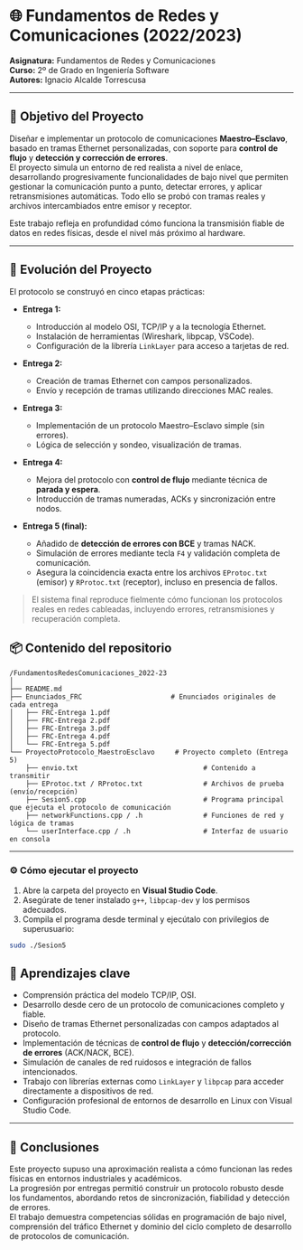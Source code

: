 # 🌐 Fundamentos de Redes y Comunicaciones (2022/2023)

**Asignatura:** Fundamentos de Redes y Comunicaciones  
**Curso:** 2º de Grado en Ingeniería Software  
**Autores:** Ignacio Alcalde Torrescusa  

---

## 🎯 Objetivo del Proyecto

Diseñar e implementar un protocolo de comunicaciones **Maestro–Esclavo**, basado en tramas Ethernet personalizadas, con soporte para **control de flujo** y **detección y corrección de errores**.  
El proyecto simula un entorno de red realista a nivel de enlace, desarrollando progresivamente funcionalidades de bajo nivel que permiten gestionar la comunicación punto a punto, detectar errores, y aplicar retransmisiones automáticas. Todo ello se probó con tramas reales y archivos intercambiados entre emisor y receptor.

Este trabajo refleja en profundidad cómo funciona la transmisión fiable de datos en redes físicas, desde el nivel más próximo al hardware.

---

## 🧩 Evolución del Proyecto

El protocolo se construyó en cinco etapas prácticas:

- **Entrega 1:**  
  - Introducción al modelo OSI, TCP/IP y a la tecnología Ethernet.  
  - Instalación de herramientas (Wireshark, libpcap, VSCode).  
  - Configuración de la librería `LinkLayer` para acceso a tarjetas de red.

- **Entrega 2:**  
  - Creación de tramas Ethernet con campos personalizados.  
  - Envío y recepción de tramas utilizando direcciones MAC reales.  

- **Entrega 3:**  
  - Implementación de un protocolo Maestro–Esclavo simple (sin errores).  
  - Lógica de selección y sondeo, visualización de tramas.  

- **Entrega 4:**  
  - Mejora del protocolo con **control de flujo** mediante técnica de **parada y espera**.  
  - Introducción de tramas numeradas, ACKs y sincronización entre nodos.

- **Entrega 5 (final):**  
  - Añadido de **detección de errores con BCE** y tramas NACK.  
  - Simulación de errores mediante tecla `F4` y validación completa de comunicación.  
  - Asegura la coincidencia exacta entre los archivos `EProtoc.txt` (emisor) y `RProtoc.txt` (receptor), incluso en presencia de fallos.

> El sistema final reproduce fielmente cómo funcionan los protocolos reales en redes cableadas, incluyendo errores, retransmisiones y recuperación completa.

## 📦 Contenido del repositorio
```
/FundamentosRedesComunicaciones_2022-23
│
├── README.md                              
├── Enunciados_FRC                      # Enunciados originales de cada entrega
│   ├── FRC-Entrega 1.pdf
│   ├── FRC-Entrega 2.pdf
│   ├── FRC-Entrega 3.pdf
│   ├── FRC-Entrega 4.pdf
│   └── FRC-Entrega 5.pdf
└── ProyectoProtocolo_MaestroEsclavo     # Proyecto completo (Entrega 5)
    ├── envio.txt                               # Contenido a transmitir
    ├── EProtoc.txt / RProtoc.txt               # Archivos de prueba (envío/recepción)
    ├── Sesion5.cpp                             # Programa principal que ejecuta el protocolo de comunicación
    ├── networkFunctions.cpp / .h               # Funciones de red y lógica de tramas
    └── userInterface.cpp / .h                  # Interfaz de usuario en consola
```

---

### ⚙️ Cómo ejecutar el proyecto

1. Abre la carpeta del proyecto en **Visual Studio Code**.
2. Asegúrate de tener instalado `g++`, `libpcap-dev` y los permisos adecuados.
3. Compila el programa desde terminal y ejecútalo con privilegios de superusuario:

```bash
sudo ./Sesion5
```

## 📘 Aprendizajes clave

- Comprensión práctica del modelo TCP/IP, OSI.
- Desarrollo desde cero de un protocolo de comunicaciones completo y fiable.
- Diseño de tramas Ethernet personalizadas con campos adaptados al protocolo.
- Implementación de técnicas de **control de flujo** y **detección/corrección de errores** (ACK/NACK, BCE).
- Simulación de canales de red ruidosos e integración de fallos intencionados.
- Trabajo con librerías externas como `LinkLayer` y `libpcap` para acceder directamente a dispositivos de red.
- Configuración profesional de entornos de desarrollo en Linux con Visual Studio Code.

---

## 📌 Conclusiones

Este proyecto supuso una aproximación realista a cómo funcionan las redes físicas en entornos industriales y académicos.  
La progresión por entregas permitió construir un protocolo robusto desde los fundamentos, abordando retos de sincronización, fiabilidad y detección de errores.  
El trabajo demuestra competencias sólidas en programación de bajo nivel, comprensión del tráfico Ethernet y dominio del ciclo completo de desarrollo de protocolos de comunicación.
